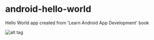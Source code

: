 android-hello-world
===================

Hello World app created from 'Learn Android App Development' book

![alt tag](https://raw.github.com/cjwfuller/android-hello-world/master/config-planet-screenshot.png)
